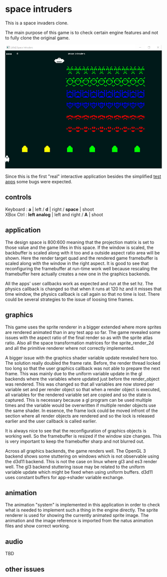 # space intruders
This is a space invaders clone. 

The main purpose of this game is to check certain engine features and not to fully clone the original game.

![sample](https://github.com/aconstlink/games/blob/main/space_intruders/sample_image.png "Sample Image")

Since this is the first "real" interactive application besides the simplified [test apps](https://github.com/aconstlink/natus_tests) some bugs were expected. 

## controls
Keyboard : **a** | left / **d** | right / **space** | shoot  
XBox Ctrl : **left analog** | left and right / **A** | shoot

## application

The design space is 800:600 meaning that the projection matrix is set to those value and the game lifes in this space. If the window is scaled, the backbuffer is scaled along with it too and a outside aspect ratio area will be shown. Here the render target quad and the rendered game framebuffer is scaled along with the window in the right aspect. It is good to see that reconfiguring the framebuffer at run-time work well because rescaling the framebuffer here actually creates a new one in the graphics backends. 

All the apps' user callbacks work as expected and run at the set hz. The physics callback is changed so that when it runs at 120 hz and it misses that time window, the physics callback is call again so that no time is lost. There could be several strategies to the issue of loosing time frames. 

## graphics
This game uses the sprite renderer in a bigger extended where more sprites are rendered animated than in any test app so far. The game revealed some issues with the aspect ratio of the final render so as with the sprite atlas ratio. Also all the space transformation matrices for the sprite_render_2d and all the primitive renderer where not correctly implemented.

A bigger issue with the graphics shader variable update revealed here too. The solution really doubled the frame rate. Before, the render thread locked too long so that the user graphics callback was not able to prepare the next frame. This was mainly due to the uniform variable update in the gl backends where the variables where updated just before the render_object was rendered. This was changed so that all variables are now stored per variable set and per render object so that when a render object is executed, all variables for the rendered variable set are copied and so the state is captured. This is necessary because a gl program can be used multiple times and the variable would be overwritten if multiple render objects use the same shader. 
In essence, the frame lock could be moved infront of the section where all render objects are rendered and so the lock is released earlier and the user callback is called earlier. 

It is always nice to see that the reconfiguration of graphics objects is working well. So the framebuffer is resized if the window size changes. This is very important to keep the framebuffer sharp and not blurred out.

Across all graphics backends, the game renders well. The OpenGL 3 backend shows some stuttering on windows which is not observable using the d3d11 backend. This is not the case on linux where gl3 and es3 render well. The gl3 backend stuttering issue may be related to the uniform variable update which might be fixed when using uniform buffers. d3d11 uses constant buffers for app->shader variable exchange.

## animation
The animation "system" is implemented in this application in order to check what is needed to implement such a thing in the engine directly. The sprite renderer is used for showing the currently animated sprite image. The animation and the image reference is imported from the natus animation files and show correct working.

## audio
TBD

## other issues
